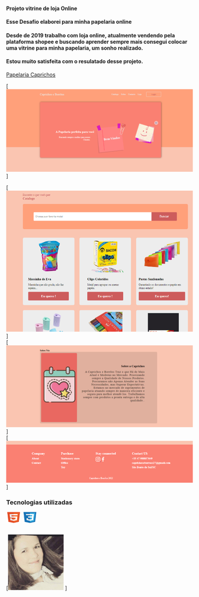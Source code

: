 #### Projeto vitrine de loja Online
#### Esse Desafio elaborei para minha papelaria online
#### Desde de 2019 trabalho com loja online, atualmente vendendo pela plataforma shopee e buscando aprender sempre mais consegui colocar uma vitrine para minha papelaria, um sonho realizado.
#### Estou muito satisfeita com o resulatado desse projeto.

<a href="#" target="_blank" > Papelaria Caprichos</a>


[<img src="src/img/header.png">]
<br/>

[<img src="src/img/catalogo.png">]
<br/>
[<img src="src/img/sobre.png">]
<br/>
[<img src="src/img/contato.png">]


### Tecnologias utilizadas
<div flex-direction: row>



  <img align="center" alt="HTML" height="30" width="40" src="https://raw.githubusercontent.com/devicons/devicon/master/icons/html5/html5-original.svg">
  <img align="center" alt="CSS" height="30" width="40" src="https://raw.githubusercontent.com/devicons/devicon/master/icons/css3/css3-original.svg">

  <br>
  <br>

[<img  height="150" width="150" src="src/img/marcia.jpeg"> ]
